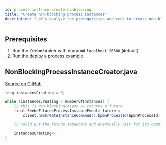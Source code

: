 ```yaml
---
id: process-instance-create-nonblocking
title: "Create non-blocking process instances"
description: "Let's analyze the prerequisites and code to create non-blocking process instances with Java."
---
```


## Prerequisites

1. Run the Zeebe broker with endpoint `localhost:26500` (default).
2. Run the [deploy a process example](process-deploy.md).

## NonBlockingProcessInstanceCreator.java

[Source on GitHub](https://github.com/camunda-community-hub/camunda-8-examples/blob/main/zeebe-client-plain-java/src/main/java/io/camunda/zeebe/example/process/NonBlockingProcessInstanceCreator.java)

```java
long instancesCreating = 0;

while (instancesCreating < numberOfInstances) {
    // this is non-blocking/async => returns a future
    final ZeebeFuture<ProcessInstanceEvent> future =
        client.newCreateInstanceCommand().bpmnProcessId(bpmnProcessId).latestVersion().send();

    // could put the future somewhere and eventually wait for its completion

    instancesCreating++;
}
```
